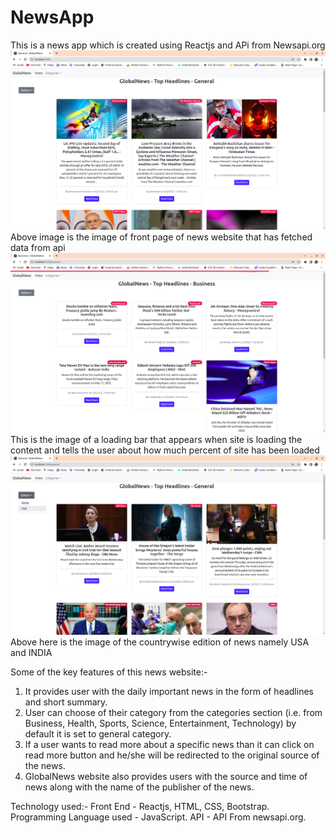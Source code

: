 # NewsApp
This is a news app which is created using Reactjs and APi from Newsapi.org
![Img1](img1.png)
Above image is the image of front page of news website that has fetched data from api  
![Img2](img2.png)
This is the image of a loading bar that appears when site is loading the content and tells the user about how much percent of site has been loaded
![Img3](img3.png)
Above here is the image of the countrywise edition of news namely USA and INDIA

Some of the key features of this news website:-
1. It provides user with the daily important news in the form of headlines and short summary.
2. User can choose of their category from the categories section (i.e. from Business, Health, Sports, Science, Entertainment, Technology) by default it is set to general category.
3. If a user wants to read more about a specific news than it can click on read more button and he/she will be redirected to the original source of the news.
4. GlobalNews website also provides users with the source and time of news along with the name of the publisher of the news.

Technology used:- 
Front End - Reactjs, HTML, CSS, Bootstrap.
Programming Language used - JavaScript.
API - API From newsapi.org.
